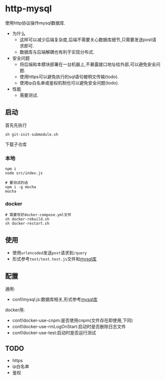 # http-mysql

使用http协议操作mysql数据库.

- 为什么
  - 这样可以减少后端复杂度,后端不需要关心数据库细节,只需要发送post请求即可.
  - 数据库与后端解耦也有利于实现分布式.
- 安全问题
  - 将后端和本模块部署在一台机器上,不暴露接口地址给外部,可以避免安全问题.
  - 使用https可以避免执行的sql语句被明文传输(todo).
  - 使用ip白名单或鉴权机制也可以避免安全问题(todo).
- 性能
  - 需要测试.

## 启动

首先先执行

```shell
sh git-init-submodule.sh
```

下载子仓库

### 本地

```shell
npm i
node src/index.js

# 要测试的话
npm i -g mocha
mocha
```

### docker

```shell
# 需要写好docker-compose.yml文件
sh docker-rebuild.sh
sh docker-restart.sh
```

## 使用

- 使用`urlencoded`发送`post`请求到`/query`
- 形式参考`test/test.test.js`文件和[mysql库](https://www.npmjs.com/package/mysql)

## 配置

通用:

- conf/mysql.js:数据库相关,形式参考[mysql库](https://www.npmjs.com/package/mysql#pool-options)

docker用:

- conf/docker-use-cnpm:是否使用cnpm(文件存在即使用,下同)
- conf/docker-use-rmLogOnStart:启动时是否删除日志文件
- conf/docker-use-test:启动时是否运行测试

## TODO

- https
- ip白名单
- 鉴权
